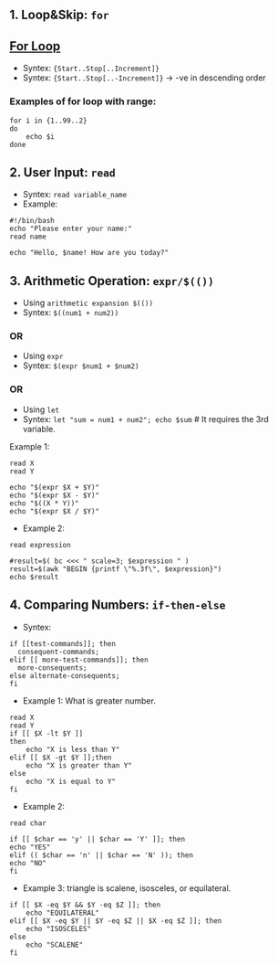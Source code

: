 ## 1. Loop&Skip: `for`
## [For Loop](https://linuxhint.com/bash_range/#:~:text=You%20can%20iterate%20the%20sequence,the%20upper%20limit%20by%20default.)
- Syntex: `{Start..Stop[..Increment]}`
- Syntex: `{Start..Stop[..-Increment]}` -> -ve in descending order
### Examples of for loop with range:
```
for i in {1..99..2}
do
    echo $i
done
```

## 2. User Input: `read`
- Syntex: `read variable_name`
- Example:
```
#!/bin/bash
echo "Please enter your name:"
read name

echo "Hello, $name! How are you today?"
```

## 3. Arithmetic Operation: `expr/$(())`
- Using `arithmetic expansion $(())`
- Syntex: `$((num1 + num2))`
### OR
- Using `expr`
- Syntex: `$(expr $num1 + $num2)`
### OR
- Using `let`
- Syntex: `let "sum = num1 + num2"; echo $sum` # It requires the 3rd variable.

Example 1:
```
read X
read Y

echo "$(expr $X + $Y)"
echo "$(expr $X - $Y)"
echo "$((X * Y))"
echo "$(expr $X / $Y)"
```
- Example 2:
```
read expression

#result=$( bc <<< " scale=3; $expression " )
result=$(awk "BEGIN {printf \"%.3f\", $expression}")
echo $result
```

## 4. Comparing Numbers: `if-then-else`
- Syntex:
```
if [[test-commands]]; then
  consequent-commands;
elif [[ more-test-commands]]; then
  more-consequents;
else alternate-consequents;
fi
```
- Example 1: What is greater number.
```
read X
read Y
if [[ $X -lt $Y ]]
then
    echo "X is less than Y"
elif [[ $X -gt $Y ]];then
    echo "X is greater than Y"
else
    echo "X is equal to Y"
fi
```

- Example 2:
```
read char

if [[ $char == 'y' || $char == 'Y' ]]; then
echo "YES"
elif (( $char == 'n' || $char == 'N' )); then
echo "NO"
fi
```

- Example 3: triangle is scalene, isosceles, or equilateral.
```
if [[ $X -eq $Y && $Y -eq $Z ]]; then
    echo "EQUILATERAL"
elif [[ $X -eq $Y || $Y -eq $Z || $X -eq $Z ]]; then
    echo "ISOSCELES"
else
    echo "SCALENE"
fi
```
